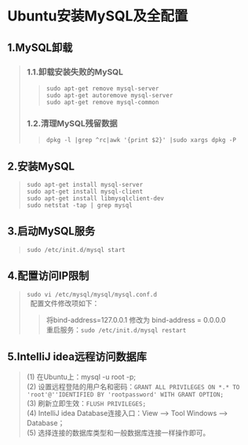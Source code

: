 # Ubuntu安装MySQL及全配置

## 1.MySQL卸载
>### 1.1.卸载安装失败的MySQL
>>``sudo apt-get remove mysql-server`` <br>
>>``sudo apt-get autoremove mysql-server`` <br>
>>``sudo apt-get remove mysql-common``
>>
>### 1.2.清理MySQL残留数据
>>``dpkg -l |grep ^rc|awk '{print $2}' |sudo xargs dpkg -P``

## 2.安装MySQL
>``sudo apt-get install mysql-server`` <br>
>``sudo apt-get install mysql-client`` <br>
>``sudo apt-get install libmysqlclient-dev`` <br>
>``sudo netstat -tap | grep mysql`` 

## 3.启动MySQL服务
>``sudo /etc/init.d/mysql start`` <br>

## 4.配置访问IP限制
>``sudo vi /etc/mysql/mysql/mysql.conf.d`` <br>
&ensp;配置文件修改项如下： <br>
>>将bind-address=127.0.0.1 修改为 bind-address = 0.0.0.0 <br>
>>重启服务：``sudo /etc/init.d/mysql restart`` 

## 5.IntelliJ idea远程访问数据库
>(1) 在Ubuntu上：mysql -u root -p; <br>
>(2) 设置远程登陆的用户名和密码：``GRANT ALL PRIVILEGES ON *.* TO 'root'@''IDENTIFIED BY 'rootpassword' WITH GRANT OPTION;`` <br>
>(3) 刷新立即生效：``FLUSH PRIVILEGES;``  <br>
>(4) IntelliJ idea Database连接入口：View --> Tool Windows --> Database； <br>
>(5) 选择连接的数据库类型和一般数据库连接一样操作即可。
